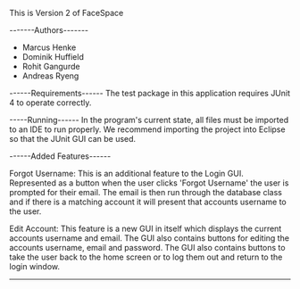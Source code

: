 This is Version 2 of FaceSpace

-------Authors-------
- Marcus Henke
- Dominik Huffield 
- Rohit Gangurde 
- Andreas Ryeng

------Requirements------ 
The test package in this application requires JUnit 4 to operate correctly.

-----Running------
In the program's current state, all files must be imported to an IDE
to run properly. We recommend importing the project into Eclipse so that
the JUnit GUI can be used.

------Added Features------

Forgot Username: This is an additional feature to the Login GUI. Represented as a button when the user clicks 'Forgot Username' the user is prompted for their email. The email is then run through the database class and if there is a matching account it will present that accounts username to the user.


Edit Account: This feature is a new GUI in itself which displays the current accounts username and email. The GUI also contains buttons for editing the accounts username, email and password. The GUI also contains buttons to take the user back to the home screen or to log them out and return to the login window.

---------------------------

